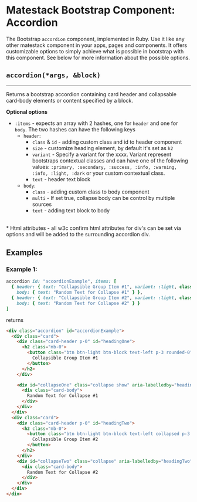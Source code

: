 # Matestack Bootstrap Component: Accordion

The Bootstrap `accordion` component, implemented in Ruby. Use it like any other matestack component in your apps, pages and components. It offers customizable options to simply achieve what is possible in bootstrap with this component. See below for more information about the possible options.

## `accordion(*args, &block)`
----

Returns a bootstrap accordion containing card header and collapsable card-body elements or content specified by a block. 

**Optional options**

* `:items` - expects an array with 2 hashes, one for `header` and one for `body`. The two hashes can have the following keys
  * `header`: 
    * `class` & `id` - adding custom class and id to header component
    * `size` - customize heading element, by default it's set as `h2`
    * `variant` - Specify a variant for the xxxx. Variant represent bootstraps contextual classes and can have one of the following values: `:primary, :secondary, :success, :info, :warning, :info, :light, :dark` or your custom contextual class.
    * `text` - header text block
  * `body`:
    * `class` - adding custom class to body component
    * `multi` - If set true, collapse body can be control by multiple sources
    * `text` - adding text block to body
<br>
* Html attributes - all w3c confirm html attributes for div's can be set via options and will be added to the surrounding accordion div.

## Examples

### Example 1: 

```ruby
accordion id: "accordionExample", items: [
  { header: { text: "Collapsible Group Item #1", variant: :light, class: "text-left p-3 rounded-0" }, 
    body: { text: "Random Text for Collapse #1" } },
  { header: { text: "Collapsible Group Item #2", variant: :light, class: "text-left p-3 rounded-0" }, 
    body: { text: "Random Text for Collapse #2" } }
]
```

returns

```html
<div class="accordion" id="accordionExample">
  <div class="card">
    <div class="card-header p-0" id="headingOne">
      <h2 class="mb-0">
        <button class="btn btn-light btn-block text-left p-3 rounded-0" type="button" data-toggle="collapse" data-target="#collapseOne" aria-expanded="true" aria-controls="collapseOne">
          Collapsible Group Item #1
        </button>
      </h2>
    </div>

    <div id="collapseOne" class="collapse show" aria-labelledby="headingOne" data-parent="#accordionExample">
      <div class="card-body">
        Random Text for Collapse #1
      </div>
    </div>
  </div>
  <div class="card">
    <div class="card-header p-0" id="headingTwo">
      <h2 class="mb-0">
        <button class="btn btn-light btn-block text-left collapsed p-3 rounded-0" type="button" data-toggle="collapse" data-target="#collapseTwo" aria-expanded="false" aria-controls="collapseTwo">
          Collapsible Group Item #2
        </button>
      </h2>
    </div>
    <div id="collapseTwo" class="collapse" aria-labelledby="headingTwo" data-parent="#accordionExample">
      <div class="card-body">
        Random Text for Collapse #2
      </div>
    </div>
  </div>
</div>
```